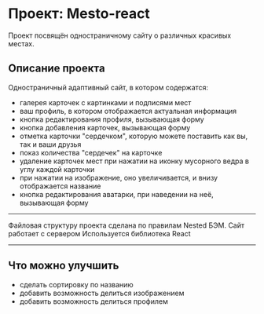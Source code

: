 # Проект: **Mesto-react**

Проект посвящён одностраничному сайту о различных красивых местах.

## Описание проекта

Одностраничный адаптивный сайт, в котором содержатся:
* галерея карточек с картинками и подписями мест
* ваш профиль, в котором отображается актуальная информация
* кнопка редактирования профиля, вызывающая форму
* кнопка добавления карточек, вызывающая форму
* отметка карточки "сердечком", которую можете поставить как вы, так и ваши друзья
* показ количества "сердечек" на карточке
* удаление карточек мест при нажатии на иконку мусорного ведра в углу каждой карточки
* при нажатии на изображение, оно увеличивается, и внизу отображается название
* кнопка редактирования аватарки, при наведении на неё, вызывающая форму

------
Файловая структуру проекта сделана по правилам Nested БЭМ.
Сайт работает с сервером
Используется библиотека React

------

## Что можно улучшить

* сделать сортировку по названию
* добавить возможность делиться изображением
* добавить возможность делиться профилем
